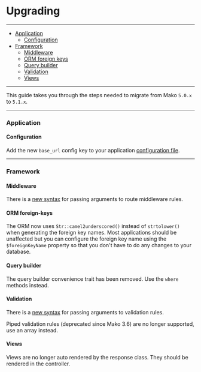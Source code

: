 # Upgrading

--------------------------------------------------------

* [Application](#application)
	- [Configuration](#application:configuration)
* [Framework](#framework)
	- [Middleware](#framework:middleware)
	- [ORM foreign keys](#framework:orm-foreign-keys)
	- [Query builder](#framework:query-builder)
	- [Validation](#framework:validation)
	- [Views](#framework:views)

--------------------------------------------------------

This guide takes you through the steps needed to migrate from Mako ```5.0.x``` to ```5.1.x```.

--------------------------------------------------------

<a id="application"></a>

### Application

<a id="application:configuration"></a>

#### Configuration

Add the new ```base_url``` config key to your application [configuration file](https://github.com/mako-framework/app/blob/5.1/app/config/application.php#L16).

<a id="framework"></a>

--------------------------------------------------------

### Framework

<a id="framework:middleware"></a>

#### Middleware

There is a [new syntax](:base_url:/docs/:version:/routing-and-controllers:routing#route_middleware) for passing arguments to route middleware rules.

<a id="framework:orm-foreign-keys"></a>

#### ORM foreign-keys

The ORM now uses ```Str::camel2underscored()``` instead of ```strtolower()``` when generating the foreign key names. Most applications should be unaffected but you can configure the foreign key name using the ```$foreignKeyName``` property so that you don't have to do any changes to your database.

<a id="framework:query-builder"></a>

#### Query builder

The query builder convenience trait has been removed. Use the ```where``` methods instead.

<a id="framework:validation"></a>

#### Validation

There is a [new syntax](:base_url:/docs/:version:/learn-more:validation) for passing arguments to validation rules.

Piped validation rules (deprecated since Mako 3.6) are no longer supported, use an array instead.

<a id="framework:views"></a>

#### Views

Views are no longer auto rendered by the response class. They should be rendered in the controller.
